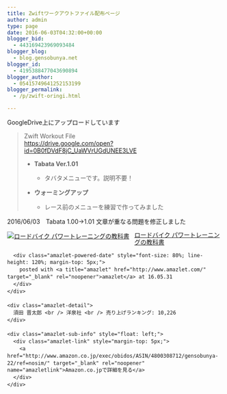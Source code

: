```yaml
---
title: Zwiftワークアウトファイル配布ページ
author: admin
type: page
date: 2016-06-03T04:32:00+00:00
blogger_bid:
  - 443169423969093484
blogger_blog:
  - blog.gensobunya.net
blogger_id:
  - 4195388477043690894
blogger_author:
  - 05415749641252153199
blogger_permalink:
  - /p/zwift-oringi.html

---
```

GoogleDrive上にアップロードしています

<blockquote class="tr_bq">
  <p>
    Zwift Workout File<br /> <a href="https://drive.google.com/open?id=0B0fDVdF8jC_UaWVrUGdUNEE3LVE">https://drive.google.com/open?id=0B0fDVdF8jC_UaWVrUGdUNEE3LVE</a>
  </p>
  
  <ul>
    <li>
      <b>Tabata Ver.1.01</b>
    </li>
  </ul>
  
  <ul>
    <li style="list-style-type: none;">
      <ul>
        <li>
          タバタメニューです。説明不要！
        </li>
      </ul>
    </li>
  </ul>
  
  <ul>
    <li>
      <b>ウォーミングアップ</b>
    </li>
  </ul>
  
  <ul>
    <li style="list-style-type: none;">
      <ul>
        <li>
          レース前のメニューを練習で作ってみました
        </li>
      </ul>
    </li>
  </ul>
</blockquote>

2016/06/03　Tabata 1.00→1.01 文章が重なる問題を修正しました

<div class="amazlet-box" style="margin-bottom: 0px;">
  <div class="amazlet-image" style="float: left; margin: 0px 12px 1px 0px;">
    <a href="http://www.amazon.co.jp/exec/obidos/ASIN/4800308712/gensobunya-22/ref=nosim/" target="_blank" rel="noopener" name="amazletlink"><img style="border: none;" src="https://images-fe.ssl-images-amazon.com/images/I/61JDjtAXWIL._SL160_.jpg" alt="ロードバイク パワートレーニングの教科書" /></a>
  </div>
  
  <div class="amazlet-info" style="line-height: 120%; margin-bottom: 10px;">
    <div class="amazlet-name" style="line-height: 120%; margin-bottom: 10px;">
      <a href="http://www.amazon.co.jp/exec/obidos/ASIN/4800308712/gensobunya-22/ref=nosim/" target="_blank" rel="noopener" name="amazletlink">ロードバイク パワートレーニングの教科書</a></p> 
      
      <div class="amazlet-powered-date" style="font-size: 80%; line-height: 120%; margin-top: 5px;">
        posted with <a title="amazlet" href="http://www.amazlet.com/" target="_blank" rel="noopener">amazlet</a> at 16.05.31
      </div>
    </div>
    
    <div class="amazlet-detail">
      須田 晋太郎 <br /> 洋泉社 <br /> 売り上げランキング: 10,226
    </div>
    
    <div class="amazlet-sub-info" style="float: left;">
      <div class="amazlet-link" style="margin-top: 5px;">
        <a href="http://www.amazon.co.jp/exec/obidos/ASIN/4800308712/gensobunya-22/ref=nosim/" target="_blank" rel="noopener" name="amazletlink">Amazon.co.jpで詳細を見る</a>
      </div>
    </div>
  </div>
  
  <div class="amazlet-footer" style="clear: left;">
     
  </div>
</div>

<!-- WP QUADS Content Ad Plugin v. 1.6.0 -->

<div class="quads-location quads-ad1" id="quads-ad1" style="float:none;margin:0px;">
  <!-- gensou-cycle_banner2_AdSense3_1x1_as -->
  
  <ins class="adsbygoogle"
     style="display:block"
     data-ad-client="ca-pub-0056151430743709"
     data-ad-slot="4152578227"
     data-ad-format="auto"></ins>
</div>